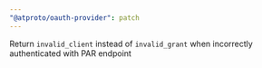 ```yaml
---
"@atproto/oauth-provider": patch
---
```


Return `invalid_client` instead of `invalid_grant` when incorrectly authenticated with PAR endpoint
